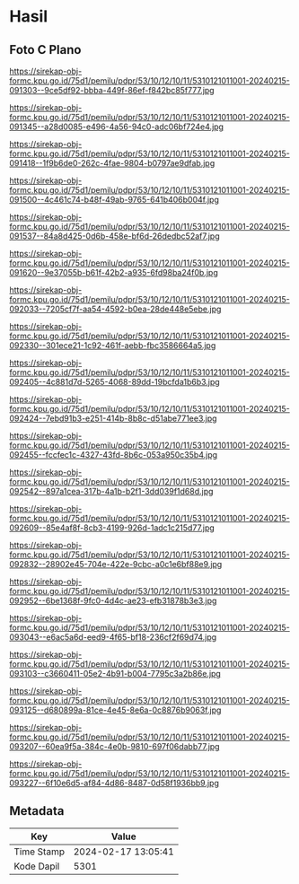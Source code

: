 # Hasil

## Foto C Plano

https://sirekap-obj-formc.kpu.go.id/75d1/pemilu/pdpr/53/10/12/10/11/5310121011001-20240215-091303--9ce5df92-bbba-449f-86ef-f842bc85f777.jpg

https://sirekap-obj-formc.kpu.go.id/75d1/pemilu/pdpr/53/10/12/10/11/5310121011001-20240215-091345--a28d0085-e496-4a56-94c0-adc06bf724e4.jpg

https://sirekap-obj-formc.kpu.go.id/75d1/pemilu/pdpr/53/10/12/10/11/5310121011001-20240215-091418--1f9b6de0-262c-4fae-9804-b0797ae9dfab.jpg

https://sirekap-obj-formc.kpu.go.id/75d1/pemilu/pdpr/53/10/12/10/11/5310121011001-20240215-091500--4c461c74-b48f-49ab-9765-641b406b004f.jpg

https://sirekap-obj-formc.kpu.go.id/75d1/pemilu/pdpr/53/10/12/10/11/5310121011001-20240215-091537--84a8d425-0d6b-458e-bf6d-26dedbc52af7.jpg

https://sirekap-obj-formc.kpu.go.id/75d1/pemilu/pdpr/53/10/12/10/11/5310121011001-20240215-091620--9e37055b-b61f-42b2-a935-6fd98ba24f0b.jpg

https://sirekap-obj-formc.kpu.go.id/75d1/pemilu/pdpr/53/10/12/10/11/5310121011001-20240215-092033--7205cf7f-aa54-4592-b0ea-28de448e5ebe.jpg

https://sirekap-obj-formc.kpu.go.id/75d1/pemilu/pdpr/53/10/12/10/11/5310121011001-20240215-092330--301ece21-1c92-461f-aebb-fbc3586664a5.jpg

https://sirekap-obj-formc.kpu.go.id/75d1/pemilu/pdpr/53/10/12/10/11/5310121011001-20240215-092405--4c881d7d-5265-4068-89dd-19bcfda1b6b3.jpg

https://sirekap-obj-formc.kpu.go.id/75d1/pemilu/pdpr/53/10/12/10/11/5310121011001-20240215-092424--7ebd91b3-e251-414b-8b8c-d51abe771ee3.jpg

https://sirekap-obj-formc.kpu.go.id/75d1/pemilu/pdpr/53/10/12/10/11/5310121011001-20240215-092455--fccfec1c-4327-43fd-8b6c-053a950c35b4.jpg

https://sirekap-obj-formc.kpu.go.id/75d1/pemilu/pdpr/53/10/12/10/11/5310121011001-20240215-092542--897a1cea-317b-4a1b-b2f1-3dd039f1d68d.jpg

https://sirekap-obj-formc.kpu.go.id/75d1/pemilu/pdpr/53/10/12/10/11/5310121011001-20240215-092609--85e4af8f-8cb3-4199-926d-1adc1c215d77.jpg

https://sirekap-obj-formc.kpu.go.id/75d1/pemilu/pdpr/53/10/12/10/11/5310121011001-20240215-092832--28902e45-704e-422e-9cbc-a0c1e6bf88e9.jpg

https://sirekap-obj-formc.kpu.go.id/75d1/pemilu/pdpr/53/10/12/10/11/5310121011001-20240215-092952--6be1368f-9fc0-4d4c-ae23-efb31878b3e3.jpg

https://sirekap-obj-formc.kpu.go.id/75d1/pemilu/pdpr/53/10/12/10/11/5310121011001-20240215-093043--e6ac5a6d-eed9-4f65-bf18-236cf2f69d74.jpg

https://sirekap-obj-formc.kpu.go.id/75d1/pemilu/pdpr/53/10/12/10/11/5310121011001-20240215-093103--c3660411-05e2-4b91-b004-7795c3a2b86e.jpg

https://sirekap-obj-formc.kpu.go.id/75d1/pemilu/pdpr/53/10/12/10/11/5310121011001-20240215-093125--d680899a-81ce-4e45-8e6a-0c8876b9063f.jpg

https://sirekap-obj-formc.kpu.go.id/75d1/pemilu/pdpr/53/10/12/10/11/5310121011001-20240215-093207--60ea9f5a-384c-4e0b-9810-697f06dabb77.jpg

https://sirekap-obj-formc.kpu.go.id/75d1/pemilu/pdpr/53/10/12/10/11/5310121011001-20240215-093227--6f10e6d5-af84-4d86-8487-0d58f1936bb9.jpg


## Metadata

| Key        | Value               |
| ---------- | ------------------- |
| Time Stamp | 2024-02-17 13:05:41 |
| Kode Dapil | 5301                |




